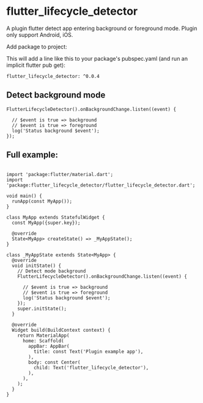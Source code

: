 # flutter_lifecycle_detector

A plugin flutter detect app entering background or foreground mode.
Plugin only support Android, iOS.

Add package to project:

This will add a line like this to your package's pubspec.yaml (and run an implicit flutter pub get):

```flutter_lifecycle_detector: ^0.0.4```

## Detect background mode

```
FlutterLifecycleDetector().onBackgroundChange.listen((event) {

  // $event is true => background
  // $event is true => foreground
  log('Status background $event');
});
```

## Full example:
```import 'dart:developer';

import 'package:flutter/material.dart';
import 'package:flutter_lifecycle_detector/flutter_lifecycle_detector.dart';

void main() {
  runApp(const MyApp());
}

class MyApp extends StatefulWidget {
  const MyApp({super.key});

  @override
  State<MyApp> createState() => _MyAppState();
}

class _MyAppState extends State<MyApp> {
  @override
  void initState() {
    // Detect mode background
    FlutterLifecycleDetector().onBackgroundChange.listen((event) {

      // $event is true => background
      // $event is true => foreground
      log('Status background $event');
    });
    super.initState();
  }

  @override
  Widget build(BuildContext context) {
    return MaterialApp(
      home: Scaffold(
        appBar: AppBar(
          title: const Text('Plugin example app'),
        ),
        body: const Center(
          child: Text('flutter_lifecycle_detector'),
        ),
      ),
    );
  }
}
```